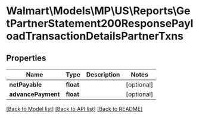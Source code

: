 # Walmart\Models\MP\US\Reports\GetPartnerStatement200ResponsePayloadTransactionDetailsPartnerTxns

## Properties

Name | Type | Description | Notes
------------ | ------------- | ------------- | -------------
**netPayable** | **float** |  | [optional]
**advancePayment** | **float** |  | [optional]


[[Back to Model list]](./) [[Back to API list]](../../../../../README.md#supported-apis) [[Back to README]](../../../../../README.md)

